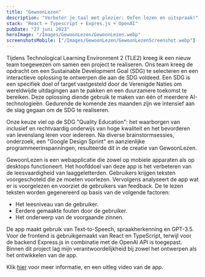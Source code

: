 ```yaml
---
title: "GewoonLezen"
description: "Verbeter je taal met plezier: Oefen lezen en uitspraak!"
stack: "React + Typescript + Expres.js + OpenAI"
pubDate: "27 juni 2023"
heroImage: "/Images/GewoonLezen/GewoonLezen.webp"
screenshotsMobile: ["/Images/GewoonLezen/GewoonLezenScreenshot.webp"]
---
```


Tijdens Technological Learning Environment 2 (TLE2) kreeg ik een nieuw team toegewezen om samen een project te realiseren. Ons team kreeg de opdracht om een Sustainable Development Goal (SDG) te selecteren en een interactieve oplossing te ontwerpen die aan de SDG voldeed. Een SDG is een specifiek doel of target vastgesteld door de Verenigde Naties om wereldwijde uitdagingen aan te pakken en een duurzamere toekomst te bereiken. Deze oplossing diende gebruik te maken van één of meerdere AI-technologieën. Gedurende de komende zes maanden zijn we intensief aan de slag gegaan om de SDG te realiseren.

Onze keuze viel op de SDG "Quality Education": het waarborgen van inclusief en rechtvaardig onderwijs van hoge kwaliteit en het bevorderen van levenslang leren voor iedereen. Na diverse brainstormsessies, onderzoek, een "Google Design Sprint" en aanzienlijke programmeerinspanningen, resulteerde dit in de creatie van GewoonLezen.

GewoonLezen is een webapplicatie die zowel op mobiele apparaten als op desktops functioneert. Het hoofddoel van deze app is het verbeteren van de leesvaardigheid van laaggeletterden. Gebruikers krijgen teksten voorgeschoteld die ze moeten voorlezen. Vervolgens analyseert de app wat er is voorgelezen en voorziet de gebruikers van feedback. De te lezen teksten worden gegenereerd op basis van de volgende factoren:

- Het leesniveau van de gebruiker.
- Eerdere gemaakte fouten door de gebruiker.
- Het onderwerp van de voorgaande zinnen.

De app maakt gebruik van Text-to-Speech, spraakherkenning en GPT-3.5. Voor de frontend is gebruikgemaakt van React en TypeScript, terwijl voor de backend Express.js in combinatie met de OpenAI API is toegepast. Binnen dit project lag mijn verantwoordelijkheid bij zowel het ontwerpen als het ontwikkelen van de app.

Klik [hier](https://cmgt.hr.nl/projecten/gewoonlezen) voor meer informatie, en een uitleg video van de app.
